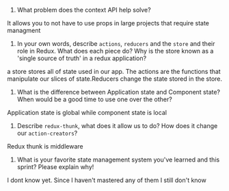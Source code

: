 1. What problem does the context API help solve?

It allows you to not have to use props in large projects that require state managment

1. In your own words, describe `actions`, `reducers` and the `store` and their role in Redux. What does each piece do? Why is the store known as a 'single source of truth' in a redux application?

a store stores all of state used in our app. The actions are the functions that manipulate our slices of state.Reducers change the state stored in the store.

1. What is the difference between Application state and Component state? When would be a good time to use one over the other?

Application state is global while component state is local

1. Describe `redux-thunk`, what does it allow us to do? How does it change our `action-creators`?

Redux thunk is middleware

1. What is your favorite state management system you've learned and this sprint? Please explain why!

I dont know yet. Since I haven't mastered any of them I still don't know